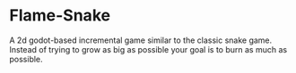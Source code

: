 # Flame-Snake
A 2d godot-based incremental game similar to the classic snake game. Instead of trying to grow as big as possible your goal is to burn as much as possible.
